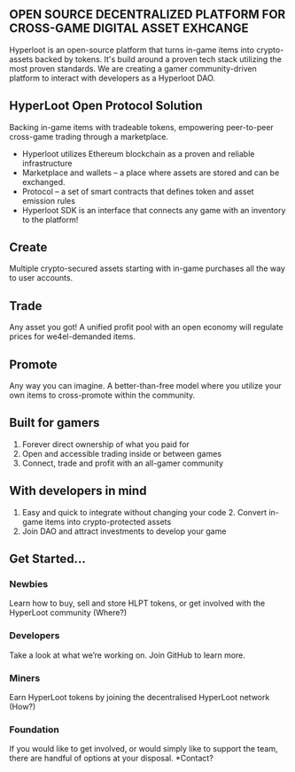 <section class="intro">

# OPEN SOURCE DECENTRALIZED PLATFORM FOR CROSS-GAME DIGITAL ASSET EXHCANGE

Hyperloot is an open-source platform that turns in-game items into crypto-assets backed by tokens.
It's build around a proven tech stack utilizing the most proven standards.
We are creating a gamer community-driven platform
to interact with developers as a Hyperloot DAO.

</section>

<section class="solution">

## HyperLoot Open Protocol Solution
Backing in-game items with tradeable tokens, empowering peer-to-peer cross-game trading through a marketplace.

* Hyperloot utilizes Ethereum blockchain as a proven and reliable infrastructure
* Marketplace and wallets – a place where assets are stored and can be exchanged.
* Protocol – a set of smart contracts that defines token and asset emission rules
* Hyperloot SDK is an interface that connects any game with an inventory to  the platform!

</section>


<section class="details">

## Create
Multiple crypto-secured assets starting with in-game purchases all the way to user accounts.

## Trade
Any asset you got! A unified profit pool with an open economy will regulate prices for we4el-demanded items.

## Promote
Any way you can imagine. A better-than-free model where you utilize your own items to cross-promote within the community.

</section>


<section class="benefits">

## Built for gamers

  1. Forever direct ownership of what you paid for
  2. Open and accessible trading inside or between games
  3. Connect, trade and profit with an all-gamer community

## With developers in mind

  1. Easy and quick to integrate without changing your code
  2. Convert in-game items into crypto-protected assets
  3. Join DAO and attract investments to develop your game


</section>


<section class="started">

## Get Started...

### Newbies
Learn how to buy, sell and store HLPT tokens, or get involved with the HyperLoot community (Where?)

### Developers
Take a look at what we’re working on. Join GitHub to learn more.

### Miners
Earn HyperLoot tokens by joining the decentralised HyperLoot network (How?)

### Foundation
If you would like to get involved, or would simply like to support the team, there are handful of options at your disposal. *Contact?

</section>
